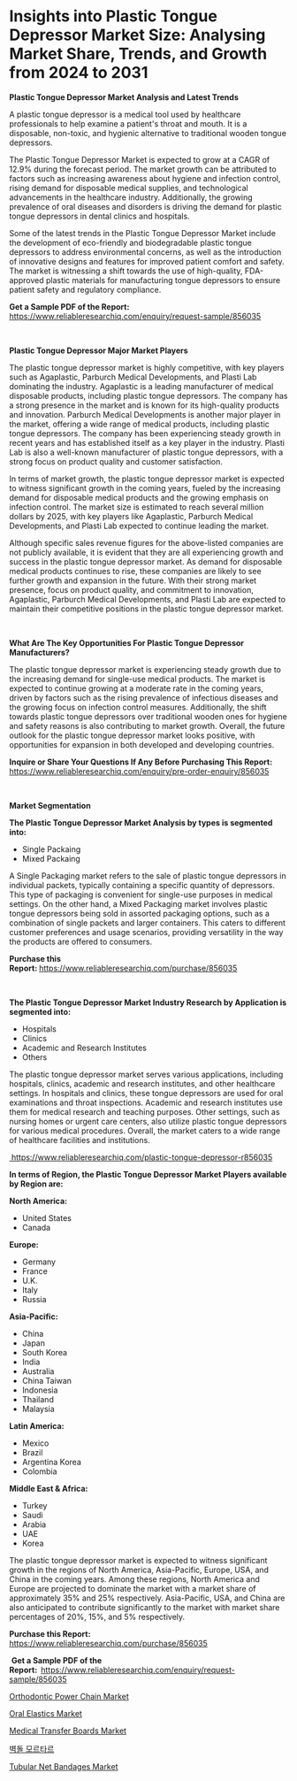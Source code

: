 <p><h1>Insights into Plastic Tongue Depressor Market Size: Analysing Market Share, Trends, and Growth from 2024 to 2031</h1></p><p><strong>Plastic Tongue Depressor Market Analysis and Latest Trends</strong></p>
<p><p>A plastic tongue depressor is a medical tool used by healthcare professionals to help examine a patient's throat and mouth. It is a disposable, non-toxic, and hygienic alternative to traditional wooden tongue depressors.</p><p>The Plastic Tongue Depressor Market is expected to grow at a CAGR of 12.9% during the forecast period. The market growth can be attributed to factors such as increasing awareness about hygiene and infection control, rising demand for disposable medical supplies, and technological advancements in the healthcare industry. Additionally, the growing prevalence of oral diseases and disorders is driving the demand for plastic tongue depressors in dental clinics and hospitals.</p><p>Some of the latest trends in the Plastic Tongue Depressor Market include the development of eco-friendly and biodegradable plastic tongue depressors to address environmental concerns, as well as the introduction of innovative designs and features for improved patient comfort and safety. The market is witnessing a shift towards the use of high-quality, FDA-approved plastic materials for manufacturing tongue depressors to ensure patient safety and regulatory compliance.</p></p>
<p><strong>Get a Sample PDF of the Report:&nbsp;</strong> <a href="https://www.reliableresearchiq.com/enquiry/request-sample/856035">https://www.reliableresearchiq.com/enquiry/request-sample/856035</a></p>
<p>&nbsp;</p>
<p><strong>Plastic Tongue Depressor Major Market Players</strong></p>
<p><p>The plastic tongue depressor market is highly competitive, with key players such as Agaplastic, Parburch Medical Developments, and Plasti Lab dominating the industry. Agaplastic is a leading manufacturer of medical disposable products, including plastic tongue depressors. The company has a strong presence in the market and is known for its high-quality products and innovation. Parburch Medical Developments is another major player in the market, offering a wide range of medical products, including plastic tongue depressors. The company has been experiencing steady growth in recent years and has established itself as a key player in the industry. Plasti Lab is also a well-known manufacturer of plastic tongue depressors, with a strong focus on product quality and customer satisfaction.</p><p>In terms of market growth, the plastic tongue depressor market is expected to witness significant growth in the coming years, fueled by the increasing demand for disposable medical products and the growing emphasis on infection control. The market size is estimated to reach several million dollars by 2025, with key players like Agaplastic, Parburch Medical Developments, and Plasti Lab expected to continue leading the market.</p><p>Although specific sales revenue figures for the above-listed companies are not publicly available, it is evident that they are all experiencing growth and success in the plastic tongue depressor market. As demand for disposable medical products continues to rise, these companies are likely to see further growth and expansion in the future. With their strong market presence, focus on product quality, and commitment to innovation, Agaplastic, Parburch Medical Developments, and Plasti Lab are expected to maintain their competitive positions in the plastic tongue depressor market.</p></p>
<p>&nbsp;</p>
<p><strong>What Are The Key Opportunities For Plastic Tongue Depressor Manufacturers?</strong></p>
<p><p>The plastic tongue depressor market is experiencing steady growth due to the increasing demand for single-use medical products. The market is expected to continue growing at a moderate rate in the coming years, driven by factors such as the rising prevalence of infectious diseases and the growing focus on infection control measures. Additionally, the shift towards plastic tongue depressors over traditional wooden ones for hygiene and safety reasons is also contributing to market growth. Overall, the future outlook for the plastic tongue depressor market looks positive, with opportunities for expansion in both developed and developing countries.</p></p>
<p><strong>Inquire or Share Your Questions If Any Before Purchasing This Report:</strong> <a href="https://www.reliableresearchiq.com/enquiry/pre-order-enquiry/856035">https://www.reliableresearchiq.com/enquiry/pre-order-enquiry/856035</a></p>
<p>&nbsp;</p>
<p><strong>Market Segmentation</strong></p>
<p><strong>The Plastic Tongue Depressor Market Analysis by types is segmented into:</strong></p>
<p><ul><li>Single Packaing</li><li>Mixed Packaing</li></ul></p>
<p><p>A Single Packaging market refers to the sale of plastic tongue depressors in individual packets, typically containing a specific quantity of depressors. This type of packaging is convenient for single-use purposes in medical settings. On the other hand, a Mixed Packaging market involves plastic tongue depressors being sold in assorted packaging options, such as a combination of single packets and larger containers. This caters to different customer preferences and usage scenarios, providing versatility in the way the products are offered to consumers.</p></p>
<p><strong>Purchase this Report:&nbsp;</strong><a href="https://www.reliableresearchiq.com/purchase/856035">https://www.reliableresearchiq.com/purchase/856035</a></p>
<p>&nbsp;</p>
<p><strong>The Plastic Tongue Depressor Market Industry Research by Application is segmented into:</strong></p>
<p><ul><li>Hospitals</li><li>Clinics</li><li>Academic and Research Institutes</li><li>Others</li></ul></p>
<p><p>The plastic tongue depressor market serves various applications, including hospitals, clinics, academic and research institutes, and other healthcare settings. In hospitals and clinics, these tongue depressors are used for oral examinations and throat inspections. Academic and research institutes use them for medical research and teaching purposes. Other settings, such as nursing homes or urgent care centers, also utilize plastic tongue depressors for various medical procedures. Overall, the market caters to a wide range of healthcare facilities and institutions.</p></p>
<p><a href="https://www.reliableresearchiq.com/plastic-tongue-depressor-r856035">&nbsp;https://www.reliableresearchiq.com/plastic-tongue-depressor-r856035</a></p>
<p><strong>In terms of Region, the Plastic Tongue Depressor Market Players available by Region are:</strong></p>
<p>
    <p> <strong> North America: </strong>
        <ul>
            <li>United States</li>
            <li>Canada</li>
        </ul>
        </p> 
    <p> <strong> Europe: </strong>
        <ul>
            <li>Germany</li>
            <li>France</li>
            <li>U.K.</li>
            <li>Italy</li>
            <li>Russia</li>
        </ul>
        </p> 
    <p> <strong> Asia-Pacific: </strong>
        <ul>
            <li>China</li>
            <li>Japan</li>
            <li>South Korea</li>
            <li>India</li>
            <li>Australia</li>
            <li>China Taiwan</li>
            <li>Indonesia</li>
            <li>Thailand</li>
            <li>Malaysia</li>
        </ul>
        </p> 
    <p> <strong> Latin America: </strong>
        <ul>
            <li>Mexico</li>
            <li>Brazil</li>
            <li>Argentina Korea</li>
            <li>Colombia</li>
        </ul>
        </p> 
    <p> <strong> Middle East & Africa: </strong>
        <ul>
            <li>Turkey</li>
            <li>Saudi</li>
            <li>Arabia</li>
            <li>UAE</li>
            <li>Korea</li>
        </ul>
    </p>
    </p>
<p><p>The plastic tongue depressor market is expected to witness significant growth in the regions of North America, Asia-Pacific, Europe, USA, and China in the coming years. Among these regions, North America and Europe are projected to dominate the market with a market share of approximately 35% and 25% respectively. Asia-Pacific, USA, and China are also anticipated to contribute significantly to the market with market share percentages of 20%, 15%, and 5% respectively.</p></p>
<p><strong>Purchase this Report: </strong><a href="https://www.reliableresearchiq.com/purchase/856035">https://www.reliableresearchiq.com/purchase/856035</a></p>
<p>&nbsp;<strong>Get a Sample PDF of the Report:&nbsp;&nbsp;</strong><a href="https://www.reliableresearchiq.com/enquiry/request-sample/856035">https://www.reliableresearchiq.com/enquiry/request-sample/856035</a></p>
<p><strong></strong></p>
<p><p><a href="https://github.com/thereveren80/Market-Research-Report-List-1/blob/main/orthodontic-power-chain-market.md">Orthodontic Power Chain Market</a></p><p><a href="https://github.com/faniayasa/Market-Research-Report-List-1/blob/main/oral-elastics-market.md">Oral Elastics Market</a></p><p><a href="https://github.com/JuliaFadel1922/Market-Research-Report-List-2/blob/main/medical-transfer-boards-market.md">Medical Transfer Boards Market</a></p><p><a href="https://github.com/vdhdwjyp90142/Market-Research-Report-List-3/blob/main/189123774515.md">벽돌 모르타르</a></p><p><a href="https://github.com/alexcrou8/Market-Research-Report-List-1/blob/main/tubular-net-bandages-market.md">Tubular Net Bandages Market</a></p></p>